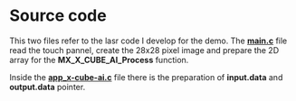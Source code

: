 # Source code

This two files refer to the lasr code I develop for the demo. The **[main.c](https://github.com/cledic/STM32F769I-Disco_ML/blob/master/src/main.c)** file read the touch pannel, create the 28x28 pixel image and prepare the 2D array for the **MX_X_CUBE_AI_Process** function. 

Inside the **[app_x-cube-ai.c](https://github.com/cledic/STM32F769I-Disco_ML/blob/master/src/app_x-cube-ai.c)** file there is the preparation of **input.data** and **output.data** pointer.


